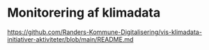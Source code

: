 # Monitorering af klimadata

https://github.com/Randers-Kommune-Digitalisering/vis-klimadata-initiativer-aktiviteter/blob/main/README.md
